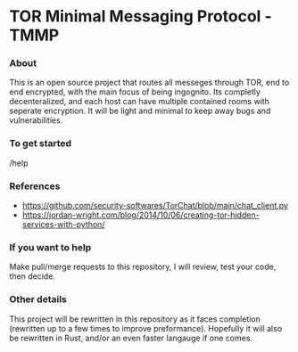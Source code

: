 # TOR Minimal Messaging Protocol - TMMP

### About
This is an open source project that routes all messeges through TOR, end to end encrypted, with the main focus of being ingognito. Its completly decenteralized, and each host can have multiple contained rooms with seperate encryption. It will be light and minimal to keep away bugs and vulnerabilities.

### To get started
/help

### References
- https://github.com/security-softwares/TorChat/blob/main/chat_client.py
- https://jordan-wright.com/blog/2014/10/06/creating-tor-hidden-services-with-python/

### If you want to help
Make pull/merge requests to this repository, I will review, test your code, then decide.

### Other details
This project will be rewritten in this repository as it faces completion (rewritten up to a few times to improve preformance). Hopefully it will also be rewritten in Rust, and/or an even faster langauge if one comes.
